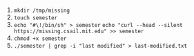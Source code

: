 1. `mkdir /tmp/missing`
3. `touch semester`
4. `echo "#\!/bin/sh" > semester`
   `echo "curl --head --silent https://missing.csail.mit.edu" >> semester`
7. `chmod +x semester`
8. `./semester | grep -i "last modified" > last-modified.txt`

